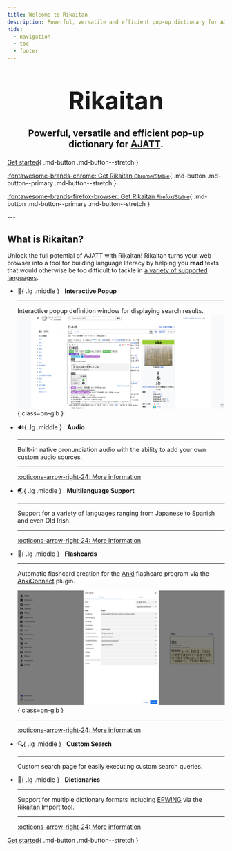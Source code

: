 ```yaml
---
title: Welcome to Rikaitan
description: Powerful, versatile and efficient pop-up dictionary for AJATT.
hide:
  - navigation
  - toc
  - footer
---
```


# <p style="text-align: center; margin-bottom: 10px; font-size: 200%">**Rikaitan**</p>
## <p style="text-align: center">Powerful, versatile and efficient pop-up dictionary for <a href="https://tatsumoto.neocities.org/blog/whats-ajatt" target="_blank">AJATT</a>.</p>

<div class="grid" markdown>

[Get started](getting-started/index.md){ .md-button .md-button--stretch }

[:fontawesome-brands-chrome: Get Rikaitan <small>Chrome/Stable</small>](https://chrome.google.com/webstore/detail/rikaitan/pnjdahdadbkhcfamabafkjbjblbgkodk){ .md-button .md-button--primary .md-button--stretch }

[:fontawesome-brands-firefox-browser: Get Rikaitan <small>Firefox/Stable</small>](https://addons.mozilla.org/en-US/firefox/addon/rikaitan/){ .md-button .md-button--primary .md-button--stretch }

</div>
---

## What is Rikaitan?

Unlock the full potential of AJATT with Rikaitan!
Rikaitan turns your web browser into a tool for building language literacy by helping you **read** texts that would otherwise be too difficult to tackle in [a variety of supported languages](./other/supported-languages.md).

<div class="grid cards" markdown>


-   :speech_balloon:{ .lg .middle } &nbsp;
    __Interactive Popup__

    ---

    Interactive popup definition window for displaying search results.
    ![Term definitions](assets/ss/terms.webp){ class=on-glb }


-   :loud_sound:{ .lg .middle } &nbsp;
    __Audio__

    ---

    Built-in native pronunciation audio with the ability to add your own custom audio sources.

    ---

    [:octicons-arrow-right-24: More information](./advanced/index.md#audio)

-   :earth_asia:{ .lg .middle } &nbsp;
    __Multilanguage Support__

    ---

    Support for a variety of languages ranging from Japanese to Spanish and even Old Irish.

    ---

    [:octicons-arrow-right-24: More information](./other/supported-languages.md)

-   :pencil:{ .lg .middle } &nbsp;
    __Flashcards__

    ---

    Automatic flashcard creation for the [Anki](https://apps.ankiweb.net/) flashcard program via the [AnkiConnect](https://ankiweb.net/shared/info/2055492159) plugin.

    ![Anki](assets/ss/anki.webp){ class=on-glb }

    ---

    [:octicons-arrow-right-24: More information](./anki/index.md)

-   :mag:{ .lg .middle } &nbsp;
    __Custom Search__

    ---

    Custom search page for easily executing custom search queries.


-   :book:{ .lg .middle } &nbsp;
    __Dictionaries__

    ---

    Support for multiple dictionary formats including [EPWING](https://ja.wikipedia.org/wiki/EPWING) via the [Rikaitan Import](https://github.com/Ajatt-Tools/rikaitan-import) tool.

    ---

    [:octicons-arrow-right-24: More information](./dictionaries/index.md)

</div>

[Get started](getting-started/index.md){ .md-button .md-button--stretch }
